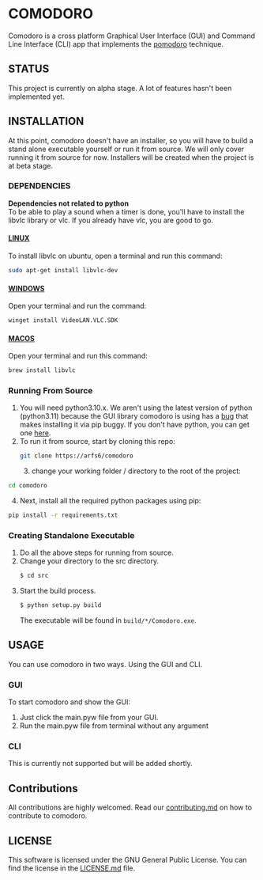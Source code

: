 # COMODORO  
Comodoro is a cross platform Graphical User Interface (GUI) and Command Line Interface (CLI) app that implements the [pomodoro](https://en.wikipedia.org/wiki/Pomodoro_Technique) technique.  
## STATUS  
This project is currently on alpha stage. A lot of features hasn't been implemented yet.  
## INSTALLATION  
At this point, comodoro doesn't have an installer, so you will have to build a stand alone executable yourself or run it from source. We will only cover running it from source for now. Installers will be created when the project is at beta stage.  
### DEPENDENCIES  
**Dependencies not related to python**  
To be able to play a sound when a timer is done, you'll have to install the
libvlc library or vlc. If you already have vlc, you are good to go.  
#### [LINUX](https://code.videolan.org/videolan/LibVLCSharp/blob/master/docs/linux-setup.md)  
To install libvlc on ubuntu, open a terminal and run this command:  
```bash
sudo apt-get install libvlc-dev
```  
#### [WINDOWS](https://www.videolan.org/vlc/)  
Open your terminal and run the command:  
```bash
winget install VideoLAN.VLC.SDK
```
#### [MACOS](https://www.videolan.org/vlc/)  
Open your terminal and run this command:  
```bash
brew install libvlc
```
### Running From Source  
1. You will need python3.10.x. We aren't using the latest version of python (python3.11) because the GUI library comodoro is using has a [bug](https://github.com/wxWidgets/Phoenix/issues/2296) that makes installing it via pip buggy. If you don't have python, you can get one [here](https://www.python.org/downloads/).  
2. To run it from source, start by cloning this repo:  
    ```bash
    git clone https://arfs6/comodoro
    ```
    3. change your working folder / directory to the root of the project:  
```bash
cd comodoro
```
4. Next, install all the required python packages using pip:  
```bash
pip install -r requirements.txt
```
### Creating Standalone Executable  
1. Do all the above steps for running from source.  
2. Change your directory to the src directory.  
	```bash
	$ cd src
	```
3. Start the build process. 
	```bash
	$ python setup.py build
	```
	The executable will be found in `build/*/Comodoro.exe`.  
## USAGE  
You can use comodoro in two ways. Using the GUI and CLI.  
### GUI  
To start comodoro and show the GUI:  
1. Just click the main.pyw file from your GUI.
2. Run the main.pyw file from terminal without any argument  
### CLI  
This is currently not supported but will be added shortly. 
## Contributions  
All contributions are highly welcomed. Read our
[contributing.md](./CONTRIBUTING.md) on how to contribute to comodoro.  
## LICENSE  
This software is licensed under the GNU General Public License. You can find
the license in the [LICENSE.md](./LICENSE.md) file.
